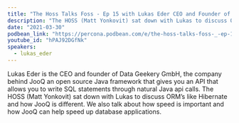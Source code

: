 ```yaml
---
title: "The Hoss Talks Foss - Ep 15 with Lukas Eder CEO and Founder of Data Geekery GmbH"
description: "The HOSS (Matt Yonkovit) sat down with Lukas to discuss ORM’s like Hibernate and how JooQ is different."
date: "2021-03-30"
podbean_link: "https://percona.podbean.com/e/the-hoss-talks-foss-_-ep-15-with-lukas-eder-ceo-and-founder-of-data-geekery-gmbh/"
youtube_id: "hPAJ92DGfNk"
speakers:
  - lukas_eder
---
```


Lukas Eder is the CEO and founder of Data Geekery GmbH, the company behind JooQ an open source Java framework that gives you an API that allows you to write SQL statements through natural Java api calls. The HOSS (Matt Yonkovit) sat down with Lukas to discuss ORM’s like Hibernate and how JooQ is different. We also talk about how speed is important and how JooQ can help speed up database applications.